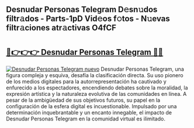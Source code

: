 ## Desnudar Personas Telegram D𝚎sn𝚞dos filtr𝚊dos - Parts-1pD Vid𝚎os f𝚘tos - N𝚞evas filtr𝚊ciones atr𝚊ctivas O4fCF

# <h2><a href="http://mb8e6d.tromn.icu/?c=Desnudar+Personas+Telegram">🔗👉👉👉 Desnudar Personas Telegram 🔗🔗</a></h2>

[![Desnudar Personas Telegram nuevo](https://i.imgur.com/pEAQMta.gif)](http://mb8e6d.tromn.icu/?c=Desnudar+Personas+Telegram)
Desnudar Personas Telegram, una figura compleja y esquiva, desafía la clasificación directa. Su uso pionero de los medios digitales para la autorrepresentación ha cautivado y enfurecido a los espectadores, encendiendo debates sobre la moralidad, la expresión artística y la naturaleza evolutiva de las comunidades en línea. A pesar de la ambigüedad de sus objetivos futuros, su papel en la configuración de la esfera digital es incuestionable. Impulsado por una determinación inquebrantable y un encanto innegable, el impacto de Desnudar Personas Telegram en la comunidad virtual es ilimitado.
